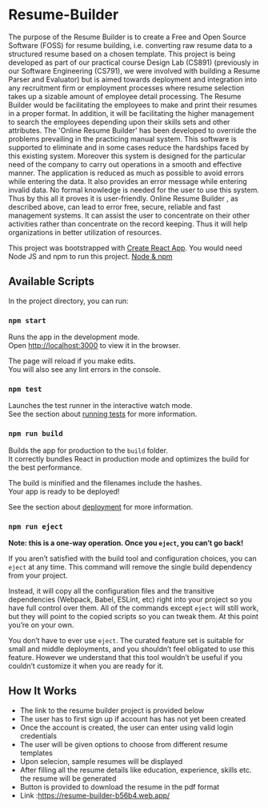 # Resume-Builder
The purpose of the Resume Builder is to create a Free and Open Source Software (FOSS) for resume building, i.e. converting raw resume data to a structured resume based on a chosen template.
This project is being developed as part of our practical course Design Lab (CS891) (previously in our Software Engineering (CS791), we were involved with building a Resume Parser and Evaluator) but is aimed towards deployment and integration into any recruitment firm or employment processes where resume selection takes up a sizable amount of employee detail processing. The Resume Builder would be facilitating the employees to make and print their resumes in a proper format. In addition, it will be facilitating the higher management to search the employees depending upon their skills sets and other attributes.
The 'Online Resume Builder' has been developed to override the problems prevailing in the practicing manual system. This software is supported to eliminate and in some cases reduce the hardships faced by this existing system. Moreover this system is designed for the particular need of the company to carry out operations in a smooth and effective manner. 
The application is reduced as much as possible to avoid errors while entering the data. It also provides an error message while entering invalid data. No formal knowledge is needed for the user to use this system. Thus by this all it proves it is user-friendly. Online Resume Builder , as described above, can lead to error free, secure, reliable and fast management systems. It can assist the user to concentrate on their other activities rather than concentrate on the record keeping. Thus it will help organizations in better utilization of resources. 

This project was bootstrapped with [Create React App](https://github.com/facebook/create-react-app).
You would need Node JS and npm to run this project. [Node & npm](https://nodejs.org/en/)

## Available Scripts

In the project directory, you can run:

### `npm start`

Runs the app in the development mode.<br>
Open [http://localhost:3000](http://localhost:3000) to view it in the browser.

The page will reload if you make edits.<br>
You will also see any lint errors in the console.

### `npm test`

Launches the test runner in the interactive watch mode.<br>
See the section about [running tests](https://facebook.github.io/create-react-app/docs/running-tests) for more information.

### `npm run build`

Builds the app for production to the `build` folder.<br>
It correctly bundles React in production mode and optimizes the build for the best performance.

The build is minified and the filenames include the hashes.<br>
Your app is ready to be deployed!

See the section about [deployment](https://facebook.github.io/create-react-app/docs/deployment) for more information.

### `npm run eject`

**Note: this is a one-way operation. Once you `eject`, you can’t go back!**

If you aren’t satisfied with the build tool and configuration choices, you can `eject` at any time. This command will remove the single build dependency from your project.

Instead, it will copy all the configuration files and the transitive dependencies (Webpack, Babel, ESLint, etc) right into your project so you have full control over them. All of the commands except `eject` will still work, but they will point to the copied scripts so you can tweak them. At this point you’re on your own.

You don’t have to ever use `eject`. The curated feature set is suitable for small and middle deployments, and you shouldn’t feel obligated to use this feature. However we understand that this tool wouldn’t be useful if you couldn’t customize it when you are ready for it.

## How It Works
* The link to the resume builder project is provided below
* The user has to first sign up if account has has not yet been created
* Once the account is created, the user can enter using valid login credentials
* The user will be given options to choose from different resume templates
* Upon selecion, sample resumes will be displayed
* After filling all the resume details like education, experience, skills etc. the resume will be generated
* Button is provided to download the resume in the pdf format <br>
* Link :https://resume-builder-b56b4.web.app/
